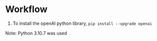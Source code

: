 # Workflow

1. To install the openAI python library, `pip install --upgrade openai` 



Note: Python 3.10.7 was used